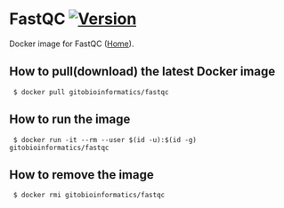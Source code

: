 # FastQC [![Version](https://img.shields.io/badge/Version-0.11.7-blue.svg)]()

Docker image for FastQC ([Home][homepage]).

## How to pull(download) the latest Docker image
```
 $ docker pull gitobioinformatics/fastqc
```

## How to run the image
```
 $ docker run -it --rm --user $(id -u):$(id -g) gitobioinformatics/fastqc
```

## How to remove the image
```
 $ docker rmi gitobioinformatics/fastqc
```

[hub]: https://hub.docker.com/r/gitobioinformatics/FastQC
[quay]: https://quay.io/repository/gitobioinformatics/FastQC
[homepage]: http://www.bioinformatics.babraham.ac.uk/projects/fastqc

